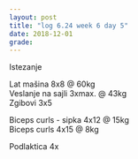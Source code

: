 ```yaml
---
layout: post
title: "log 6.24 week 6 day 5"
date: 2018-12-01
grade:
---
```


Istezanje

Lat mašina 8x8 @ 60kg   
Veslanje na sajli 3xmax. @ 43kg  
Zgibovi 3x5   

Biceps curls - sipka 4x12 @ 15kg   
Biceps curls 4x15 @ 8kg        

Podlaktica 4x  

